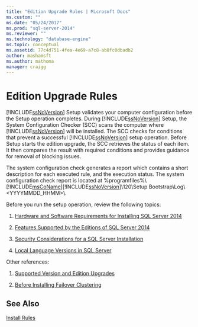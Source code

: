 ```yaml
---
title: "Edition Upgrade Rules | Microsoft Docs"
ms.custom: ""
ms.date: "05/24/2017"
ms.prod: "sql-server-2014"
ms.reviewer: ""
ms.technology: "database-engine"
ms.topic: conceptual
ms.assetid: 77c4d751-4fea-4e69-a7c8-ab8fc0dbadb2
author: mashamsft
ms.author: mathoma
manager: craigg
---
```

# Edition Upgrade Rules
  [!INCLUDE[ssNoVersion](../../includes/ssnoversion-md.md)] Setup validates your computer configuration before the Setup operation completes. During [!INCLUDE[ssNoVersion](../../includes/ssnoversion-md.md)] Setup, the System Configuration Checker (SCC) scans the computer where [!INCLUDE[ssNoVersion](../../includes/ssnoversion-md.md)] will be installed. The SCC checks for conditions that prevent a successful [!INCLUDE[ssNoVersion](../../includes/ssnoversion-md.md)] setup operation. Before Setup starts the edition upgrade, the SCC retrieves the status of each item. It then compares the result with required conditions and provides guidance for removal of blocking issues.  
  
 The system configuration check generates a report which contains a short description for each executed rule, and the execution status. The system configuration check report is located at %programfiles%\\[!INCLUDE[msCoName](../../includes/msconame-md.md)][!INCLUDE[ssNoVersion](../../includes/ssnoversion-md.md)]\120\Setup Bootstrap\Log\\<YYYYMMDD_HHMM>\\.  
  
 Before you run the setup operation, review the following topics:  
  
1.  [Hardware and Software Requirements for Installing SQL Server 2014](hardware-and-software-requirements-for-installing-sql-server.md)  
  
2.  [Features Supported by the Editions of SQL Server 2014](../../../2014/getting-started/features-supported-by-the-editions-of-sql-server-2014.md)  
  
3.  [Security Considerations for a SQL Server Installation](../../../2014/sql-server/install/security-considerations-for-a-sql-server-installation.md)  
  
4.  [Local Language Versions in SQL Server](../../../2014/sql-server/install/local-language-versions-in-sql-server.md)  
  
 Other references:  
  
1.  [Supported Version and Edition Upgrades](../../database-engine/install-windows/supported-version-and-edition-upgrades.md)  
  
2.  [Before Installing Failover Clustering](../failover-clusters/install/before-installing-failover-clustering.md)  
  
## See Also  
 [Install Rules](../../../2014/sql-server/install/install-rules.md)  
  
  
